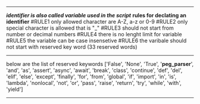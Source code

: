********************************************************************
***identifier is also  called variable used in the script***
**rules for declating an identifier**
#RULE1 only allowed character  are A-Z, a-z or 0-9
#RULE2 only special character  is allowed that is "_"
#RULE3 should not start from number or decimal numbers
#RULE4 there is no lenght limit  for variable
#RULE5 the variable can be case insensetive
#RULE6 the varibale should not start with reserved key word (33 reserved words)
*******************************************************************
below are the list of reserved keywords
['False', 'None', 'True', '__peg_parser__', 'and', 'as', 'assert', 'async', 'await', 'break', 'class', 'continue', 'def', 'del', 'elif', 'else', 'except', 'finally', 'for', 'from', 'global', 'if', 'import', 'in', 'is', 'lambda', 'nonlocal', 'not', 'or', 'pass', 'raise', 'return', 'try', 'while', 'with', 'yield']
*******************************************************************